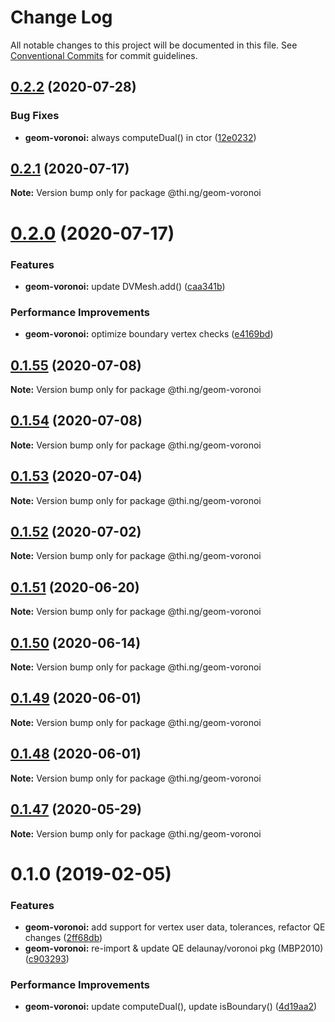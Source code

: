# Change Log

All notable changes to this project will be documented in this file.
See [Conventional Commits](https://conventionalcommits.org) for commit guidelines.

## [0.2.2](https://github.com/thi-ng/umbrella/compare/@thi.ng/geom-voronoi@0.2.1...@thi.ng/geom-voronoi@0.2.2) (2020-07-28)


### Bug Fixes

* **geom-voronoi:** always computeDual() in ctor ([12e0232](https://github.com/thi-ng/umbrella/commit/12e023265c8d141e6c5f4e539541dfc017fdcfc1))





## [0.2.1](https://github.com/thi-ng/umbrella/compare/@thi.ng/geom-voronoi@0.2.0...@thi.ng/geom-voronoi@0.2.1) (2020-07-17)

**Note:** Version bump only for package @thi.ng/geom-voronoi





# [0.2.0](https://github.com/thi-ng/umbrella/compare/@thi.ng/geom-voronoi@0.1.55...@thi.ng/geom-voronoi@0.2.0) (2020-07-17)


### Features

* **geom-voronoi:** update DVMesh.add() ([caa341b](https://github.com/thi-ng/umbrella/commit/caa341b8e40630981ca71db1c7cb84e8b30f4cc6))


### Performance Improvements

* **geom-voronoi:** optimize boundary vertex checks ([e4169bd](https://github.com/thi-ng/umbrella/commit/e4169bd73107b4835c0739676bd296c0e4902b1e))





## [0.1.55](https://github.com/thi-ng/umbrella/compare/@thi.ng/geom-voronoi@0.1.54...@thi.ng/geom-voronoi@0.1.55) (2020-07-08)

**Note:** Version bump only for package @thi.ng/geom-voronoi





## [0.1.54](https://github.com/thi-ng/umbrella/compare/@thi.ng/geom-voronoi@0.1.53...@thi.ng/geom-voronoi@0.1.54) (2020-07-08)

**Note:** Version bump only for package @thi.ng/geom-voronoi





## [0.1.53](https://github.com/thi-ng/umbrella/compare/@thi.ng/geom-voronoi@0.1.52...@thi.ng/geom-voronoi@0.1.53) (2020-07-04)

**Note:** Version bump only for package @thi.ng/geom-voronoi





## [0.1.52](https://github.com/thi-ng/umbrella/compare/@thi.ng/geom-voronoi@0.1.51...@thi.ng/geom-voronoi@0.1.52) (2020-07-02)

**Note:** Version bump only for package @thi.ng/geom-voronoi





## [0.1.51](https://github.com/thi-ng/umbrella/compare/@thi.ng/geom-voronoi@0.1.50...@thi.ng/geom-voronoi@0.1.51) (2020-06-20)

**Note:** Version bump only for package @thi.ng/geom-voronoi





## [0.1.50](https://github.com/thi-ng/umbrella/compare/@thi.ng/geom-voronoi@0.1.49...@thi.ng/geom-voronoi@0.1.50) (2020-06-14)

**Note:** Version bump only for package @thi.ng/geom-voronoi





## [0.1.49](https://github.com/thi-ng/umbrella/compare/@thi.ng/geom-voronoi@0.1.48...@thi.ng/geom-voronoi@0.1.49) (2020-06-01)

**Note:** Version bump only for package @thi.ng/geom-voronoi





## [0.1.48](https://github.com/thi-ng/umbrella/compare/@thi.ng/geom-voronoi@0.1.47...@thi.ng/geom-voronoi@0.1.48) (2020-06-01)

**Note:** Version bump only for package @thi.ng/geom-voronoi





## [0.1.47](https://github.com/thi-ng/umbrella/compare/@thi.ng/geom-voronoi@0.1.46...@thi.ng/geom-voronoi@0.1.47) (2020-05-29)

**Note:** Version bump only for package @thi.ng/geom-voronoi





# 0.1.0 (2019-02-05)

### Features

* **geom-voronoi:** add support for vertex user data, tolerances, refactor QE changes ([2ff68db](https://github.com/thi-ng/umbrella/commit/2ff68db))
* **geom-voronoi:** re-import & update QE delaunay/voronoi pkg (MBP2010) ([c903293](https://github.com/thi-ng/umbrella/commit/c903293))

### Performance Improvements

* **geom-voronoi:** update computeDual(), update isBoundary() ([4d19aa2](https://github.com/thi-ng/umbrella/commit/4d19aa2))
